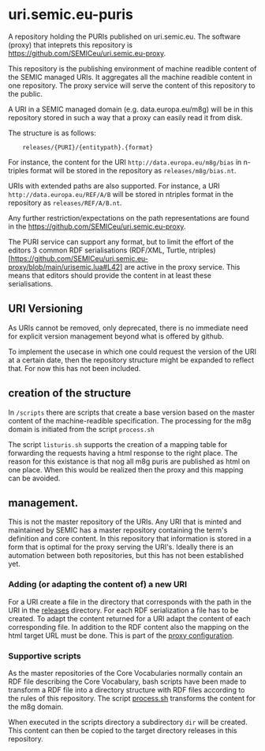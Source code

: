 # uri.semic.eu-puris
A repository holding the PURIs published on uri.semic.eu. The software (proxy) that inteprets this repository is https://github.com/SEMICeu/uri.semic.eu-proxy.


This repository is the publishing environment of machine readible content of the SEMIC managed URIs. It aggregates all the machine readible content in one repository. The proxy service will serve the content of this repository to the public. 

A URI in a SEMIC managed domain (e.g. data.europa.eu/m8g) will be in this repository stored in such a way that a proxy can easily read it from disk.

The structure is as follows:
```
	releases/{PURI}/{entitypath}.{format}
```

For instance, the content for the URI `http://data.europa.eu/m8g/bias` in n-triples format will be stored in the repository as `releases/m8g/bias.nt`.

URIs with extended paths are also supported. For instance, a URI `http://data.europa.eu/REF/A/B` will be stored in ntriples format in the repository as `releases/REF/A/B.nt`.

Any further restriction/expectations on the path representations are found in the https://github.com/SEMICeu/uri.semic.eu-proxy. 

The PURI service can support any format, but to limit the effort of the editors 3 common RDF serialisations (RDF/XML, Turtle, ntriples)[https://github.com/SEMICeu/uri.semic.eu-proxy/blob/main/urisemic.lua#L42] are active in the proxy service. This means that editors should provide the content in at least these serialisations.




## URI Versioning
As URIs cannot be removed, only deprecated, there is no immediate need for explicit version management beyond what is offered by github.

To implement the usecase in which one could request the version of the URI at a certain date, then the repository structure might be expanded to reflect that.
For now this has not been included.



## creation of the structure
In `/scripts` there are scripts that create a base version based on the master content of the machine-readible specification.
The processing for the m8g domain is initiated from the script `process.sh` 

The script `listuris.sh` supports the creation of a mapping table for forwarding the requests having a html response to the right place.
The reason for this existance is that nog all m8g puris are published as html on one place.
When this would be realized then the proxy and this mapping can be avoided. 


## management.
This is not the master repository of the URIs. Any URI that is minted and maintained by SEMIC has a master repository containing the term's definition and core content.
In this repository that information is stored in a form that is optimal for the proxy serving the URI's.
Ideally there is an automation between both repositories, but this has not been established yet.

### Adding (or adapting the content of) a new URI
For a URI create a file in the directory that corresponds with the path in the URI in the [releases](https://github.com/SEMICeu/uri.semic.eu-puris/tree/main/releases/) directory. For each RDF serialization a file has to be created. To adapt the content returned for a URI adapt the content of each corresponding file.
In addition to the RDF content also the mapping on the html target URL must be done. This is part of the [proxy configuration](https://github.com/SEMICeu/uri.semic.eu-proxy#adding-a-new-puri).

### Supportive scripts
As the master repositories of the Core Vocabularies normally contain an RDF file describing the Core Vocabulary, bash scripts have been made to transform a RDF file into a directory structure with RDF files according to the rules of this repository. The script [process.sh](https://github.com/SEMICeu/uri.semic.eu-puris/blob/main/scripts/process.sh) transforms the content for the m8g domain.

When executed in the scripts directory a subdirectory `dir` will be created. This content can then be copied to the target directory releases in this repository.





  
